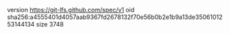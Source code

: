 version https://git-lfs.github.com/spec/v1
oid sha256:a4555401d4057aab9367fd2678132f70e56b0b2e1b9a13de3506101253144134
size 3748
